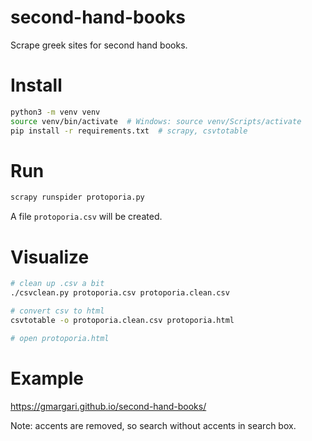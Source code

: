 # second-hand-books
Scrape greek sites for second hand books.

# Install
```bash
python3 -m venv venv
source venv/bin/activate  # Windows: source venv/Scripts/activate
pip install -r requirements.txt  # scrapy, csvtotable
```

# Run
```bash
scrapy runspider protoporia.py
```
A file `protoporia.csv` will be created.

# Visualize

```bash
# clean up .csv a bit
./csvclean.py protoporia.csv protoporia.clean.csv

# convert csv to html
csvtotable -o protoporia.clean.csv protoporia.html

# open protoporia.html
```

# Example

https://gmargari.github.io/second-hand-books/

Note: accents are removed, so search without accents in search box.
